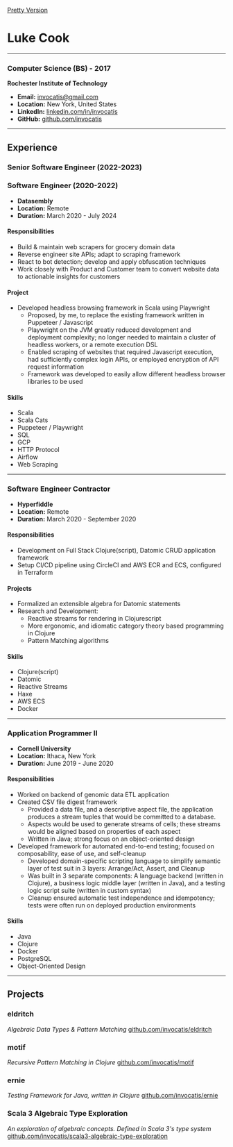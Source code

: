 
[Pretty Version](https://rawcdn.githack.com/Invocatis/resume/95d2d9587cfa01cc72e2b77199bb02ad1ad9250e/resume.html)

# Luke Cook

---

### Computer Science (BS) - 2017

**Rochester Institute of Technology**

- **Email:** invocatis@gmail.com
- **Location:** New York, United States
- **LinkedIn:** [linkedin.com/in/invocatis](https://www.linkedin.com/in/invocatis)
- **GitHub:** [github.com/invocatis](https://www.github.com/invocatis)

---

## Experience

### Senior Software Engineer (2022-2023)
### Software Engineer (2020-2022)
- **Datasembly**
- **Location:** Remote
- **Duration:** March 2020 - July 2024

#### Responsibilities
- Build & maintain web scrapers for grocery domain data
- Reverse engineer site APIs; adapt to scraping framework
- React to bot detection; develop and apply obfuscation techniques
- Work closely with Product and Customer team to convert website data to actionable insights for customers

#### Project
- Developed headless browsing framework in Scala using Playwright
  - Proposed, by me, to replace the existing framework written in Puppeteer / Javascript
  - Playwright on the JVM greatly reduced development and deployment complexity; no longer needed to maintain a cluster of headless workers, or a remote execution DSL
  - Enabled scraping of websites that required Javascript execution, had sufficiently complex login APIs, or employed encryption of API request information
  - Framework was developed to easily allow different headless browser libraries to be used

#### Skills
- Scala
- Scala Cats
- Puppeteer / Playwright
- SQL
- GCP
- HTTP Protocol
- Airflow
- Web Scraping

---

### Software Engineer Contractor
- **Hyperfiddle**
- **Location:** Remote
- **Duration:** March 2020 - September 2020

#### Responsibilities
- Development on Full Stack Clojure(script), Datomic CRUD application framework
- Setup CI/CD pipeline using CircleCI and AWS ECR and ECS, configured in Terraform

#### Projects
- Formalized an extensible algebra for Datomic statements
- Research and Development:
  - Reactive streams for rendering in Clojurescript
  - More ergonomic, and idiomatic category theory based programming in Clojure
  - Pattern Matching algorithms

#### Skills
- Clojure(script)
- Datomic
- Reactive Streams
- Haxe
- AWS ECS
- Docker

---

### Application Programmer II
- **Cornell University**
- **Location:** Ithaca, New York
- **Duration:** June 2019 - June 2020

#### Responsibilities
- Worked on backend of genomic data ETL application
- Created CSV file digest framework
  - Provided a data file, and a descriptive aspect file, the application produces a stream tuples that would be committed to a database.
  - Aspects would be used to generate streams of cells; these streams would be aligned based on properties of each aspect
  - Written in Java; strong focus on an object-oriented design
- Developed framework for automated end-to-end testing; focused on composability, ease of use, and self-cleanup
  - Developed domain-specific scripting language to simplify semantic layer of test suit in 3 layers: Arrange/Act, Assert, and Cleanup
  - Was built in 3 separate components: A language backend (written in Clojure), a business logic middle layer (written in Java), and a testing logic script suite (written in custom syntax)
  - Cleanup ensured automatic test independence and idempotency; tests were often run on deployed production environments

#### Skills
- Java
- Clojure
- Docker
- PostgreSQL
- Object-Oriented Design

---

## Projects

### eldritch
_Algebraic Data Types & Pattern Matching_
[github.com/invocatis/eldritch](https://www.github.com/invocatis/eldritch)

### motif
_Recursive Pattern Matching in Clojure_
[github.com/invocatis/motif](https://www.github.com/invocatis/motif)

### ernie
_Testing Framework for Java, written in Clojure_
[github.com/invocatis/ernie](https://www.github.com/invocatis/ernie)

### Scala 3 Algebraic Type Exploration
_An exploration of algebraic concepts._
_Defined in Scala 3's type system_
[github.com/invocatis/scala3-algebraic-type-exploration](https://github.com/Invocatis/scala3-algebraic-type-exploration)
